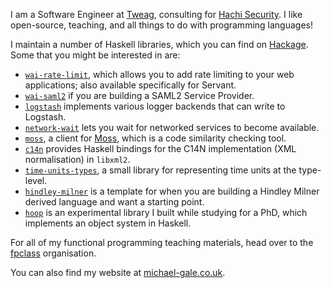 I am a Software Engineer at [Tweag](https://tweag.io), consulting for [Hachi Security](https://github.com/HachiSecurity). I like open-source, teaching, and all things to do with programming languages!

I maintain a number of Haskell libraries, which you can find on [Hackage](https://hackage.haskell.org/user/mbg). Some that you might be interested in are:

- [`wai-rate-limit`](https://github.com/mbg/wai-rate-limit), which allows you to add rate limiting to your web applications; also available specifically for Servant.
- [`wai-saml2`](https://github.com/mbg/wai-saml2) if you are building a SAML2 Service Provider.
- [`logstash`](https://github.com/mbg/logstash) implements various logger backends that can write to Logstash.
- [`network-wait`](https://github.com/mbg/network-wait) lets you wait for networked services to become available.
- [`moss`](https://github.com/mbg/moss), a client for [Moss](https://theory.stanford.edu/~aiken/moss/), which is a code similarity checking tool.
- [`c14n`](https://github.com/mbg/c14n) provides Haskell bindings for the C14N implementation (XML normalisation) in `libxml2`.
- [`time-units-types`](https://github.com/mbg/time-units-types), a small library for representing time units at the type-level.
- [`hindley-milner`](https://github.com/mbg/hindley-milner) is a template for when you are building a Hindley Milner derived language and want a starting point.
- [`hoop`](https://github.com/mbg/hoop) is an experimental library I built while studying for a PhD, which implements an object system in Haskell.

For all of my functional programming teaching materials, head over to the [fpclass](https://github.com/fpclass) organisation.

You can also find my website at [michael-gale.co.uk](https://michael-gale.co.uk).
